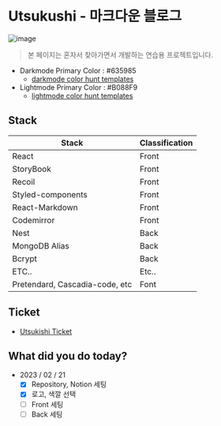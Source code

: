 # Utsukushi - 마크다운 블로그



![image](https://s3.us-west-2.amazonaws.com/secure.notion-static.com/e1782945-f39b-4a27-b5bc-f4f27d80e4f9/utsukushi.png?X-Amz-Algorithm=AWS4-HMAC-SHA256&X-Amz-Content-Sha256=UNSIGNED-PAYLOAD&X-Amz-Credential=AKIAT73L2G45EIPT3X45%2F20230221%2Fus-west-2%2Fs3%2Faws4_request&X-Amz-Date=20230221T061443Z&X-Amz-Expires=86400&X-Amz-Signature=be13535fb5f686c1a356f30100273331e81d600aebdc73b043999eb5facca045&X-Amz-SignedHeaders=host&response-content-disposition=filename%3D%22utsukushi.png%22&x-id=GetObject)

> 본 페이지는 혼자서 찾아가면서 개발하는 연습용 프로젝트입니다.

- Darkmode Primary Color : #635985
  - [darkmode color hunt templates](https://colorhunt.co/palette/635985443c6839305318122b)
- Lightmode Primary Color : #B088F9
  - [lightmode color hunt templates](https://colorhunt.co/palette/bedcfa98acf8b088f9da9ff9)

## Stack

| Stack                          | Classification |
| ------------------------------ | -------------- |
| React                          | Front          |
| StoryBook                      | Front          |
| Recoil                         | Front          |
| Styled-components              | Front          |
| React-Markdown                 | Front          |
| Codemirror                     | Front          |
| Nest                           | Back           |
| MongoDB Alias                  | Back           |
| Bcrypt                         | Back           |
| ETC..                          | Etc..          |
| Pretendard, Cascadia-code, etc | Font           |

## Ticket

- [Utsukishi Ticket](https://tjdrkr2580.notion.site/2b361f31406f4230aa3e3df62746ae60?v=7c5b1c72a647454fb81bf3f354b0796d)

## **What did you do today?**

- 2023 / 02 / 21
  - [x] Repository, Notion 세팅
  - [x] 로고, 색깔 선택
  - [ ] Front 세팅
  - [ ] Back 세팅
